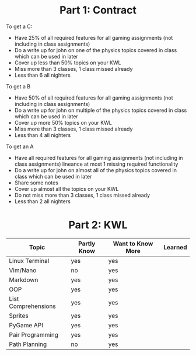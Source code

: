 # <center>Part 1: Contract</center>

To get a C:
* Have 25% of all required features for all gaming assignments (not including in class assignments)
* Do a write up for john on one of the physics topics covered in class which can be used in later
* Cover up less than 50% topics on your KWL
* Miss more than 3 classes, 1 class missed already
* Less than 6 all nighters

To get a B
* Have 50% of all required features for all gaming assignments (not including in class assignments)
* Do a write up for john on multiple of the physics topics covered in class which can be used in later
* Cover up more 50% topics on your KWL
* Miss more than 3 classes, 1 class missed already
* Less than 4 all nighters

 To get an A
* Have all required features for all gaming assignments (not including in class assignments) lineance at most 1 missing required functionality
* Do a write up for john on almost all of the physics topics covered in class which can be used in later
* Share some notes
* Cover up almost all the topics on your KWL
* Do not miss more than 3 classes, 1 class missed already
* Less than 2 all nighters


# <center>Part 2: KWL</center>
|Topic              |Partly Know  |Want to Know More | Learned |
|-------------------|-------------|------------------|---------|
|Linux Terminal     |yes          | yes              |         |
|Vim/Nano           |no           | yes              |         |
|Markdown           |yes          | yes              |         |
|OOP                |yes          | yes              |         |
|List Comprehensions|yes          | yes              |         |
|Sprites            |yes          | yes              |         |
|PyGame API         |yes          | yes              |         | 
|Pair Programming   |yes          | yes              |         |
|Path Planning      |no           | yes              |         |
    